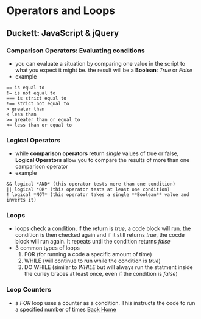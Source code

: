 # Operators and Loops

## Duckett: JavaScript & jQuery

### Comparison Operators: Evaluating conditions

- you can evaluate a situation by comparing one value in the script to what you expect it might be. the result will be a **Boolean**: *True* or *False*
- example 

```
== is equal to
!= is not equal to
=== is strict equal to
!== strict not equal to
> greater than
< less than
>= greater than or equal to
<= less than or equal to
```

### Logical Operators

- while **comparison operators** return *single* values of true or false, **Logical Operators** allow you to compare the results of more than one camparison operator
- example
```
&& logical *AND* (this operator tests more than one condition)
|| logical *OR* (this operator tests at least one condition)
! logical *NOT* (this operator takes a single **Boolean** value and inverts it)
```

### Loops

- loops check a condition, if the return is *true*, a code block will run. the condition is then checked again and if it still returns *true*, the cocde block will run again. It repeats until the condition returns *false*
- 3 common types of loops
    1. FOR (for running a code a specific amount of time)
    1. WHILE (will continue to run while the condition is *true*)
    1. DO WHILE (similar to *WHILE* but will always run the statment inside the curley braces at least once, even if the condition is *false*)

### Loop Counters

- a *FOR* loop uses a counter as a condition. This instructs the code to run a specified number of times
[Back Home](README.md)